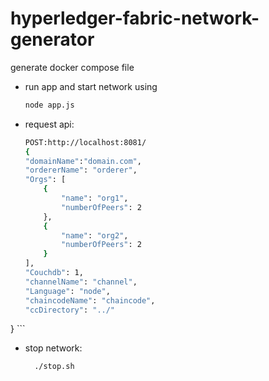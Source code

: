 # hyperledger-fabric-network-generator

generate docker compose file
* run app and start network using  
	```bash
	node app.js  
	```
* request api:   

	```bash
	POST:http://localhost:8081/
	{
	"domainName":"domain.com",
	"ordererName": "orderer",
	"Orgs": [
		{
			"name": "org1",
			"numberOfPeers": 2
		},
		{
			"name": "org2",
			"numberOfPeers": 2
		}
	],
	"Couchdb": 1,
	"channelName": "channel",
	"Language": "node",
	"chaincodeName": "chaincode",
	"ccDirectory": "../"
}
	``` 
* stop network:   
  ```bash
	./stop.sh 
	```
